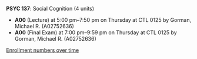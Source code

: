 **PSYC 137**: Social Cognition (4 units)

- **A00** (Lecture) at 5:00 pm–7:50 pm on Thursday at CTL 0125 by Gorman, Michael R. (A02752636)
- **A00** (Final Exam) at 7:00 pm–9:59 pm on Thursday at CTL 0125 by Gorman, Michael R. (A02752636)

[Enrollment numbers over time](./PSYC137.tsv)
